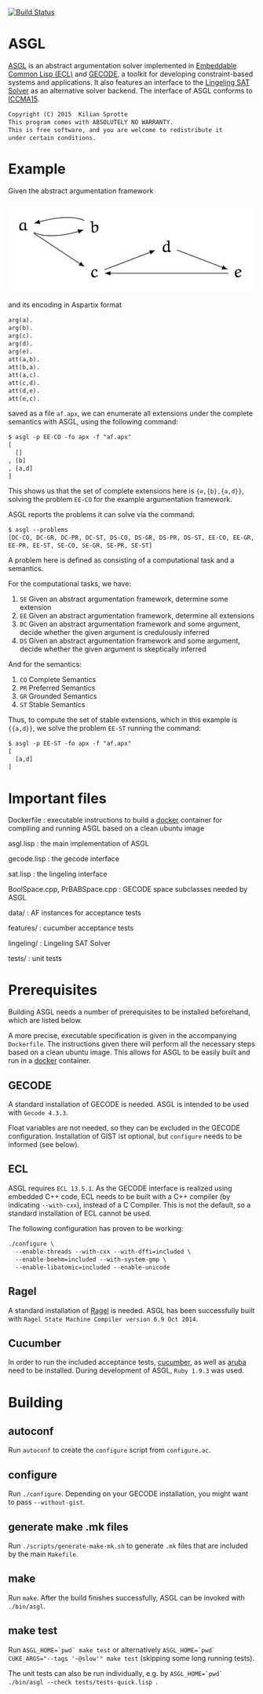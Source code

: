 [![Build Status](https://travis-ci.org/kisp/asgl.svg?branch=master)](https://travis-ci.org/kisp/asgl)

# ASGL

[ASGL](https://github.com/kisp/asgl#asgl) is an abstract argumentation
solver implemented in
[Embeddable Common Lisp (ECL)](http://cliki.net/ecl) and
[GECODE](http://www.gecode.org/), a toolkit for developing
constraint-based systems and applications. It also features an
interface to the [Lingeling SAT Solver](http://fmv.jku.at/lingeling/)
as an alternative solver backend.  The interface of ASGL conforms to
[ICCMA15](http://argumentationcompetition.org/2015/rules.html).

    Copyright (C) 2015  Kilian Sprotte
    This program comes with ABSOLUTELY NO WARRANTY.
    This is free software, and you are welcome to redistribute it
    under certain conditions.
    
# Example

Given the abstract argumentation framework

![Graph of example AF](af.png)

and its encoding in Aspartix format

```
arg(a).
arg(b).
arg(c).
arg(d).
arg(e).
att(a,b).
att(b,a).
att(a,c).
att(c,d).
att(d,e).
att(e,c).
```

saved as a file ```af.apx```, we can enumerate all extensions
under the complete semantics with ASGL, using the following command:

```
$ asgl -p EE-CO -fo apx -f "af.apx"
[
  []
, [b]
, [a,d]
]
```

This shows us that the set of complete extensions here is ```{∅,{b},{a,d}}```, solving
the problem ```EE-CO``` for the example argumentation framework.

ASGL reports the problems it can solve via the command:

```
$ asgl --problems
[DC-CO, DC-GR, DC-PR, DC-ST, DS-CO, DS-GR, DS-PR, DS-ST, EE-CO, EE-GR, EE-PR, EE-ST, SE-CO, SE-GR, SE-PR, SE-ST]
```

A problem here is defined as consisting of a computational task and a semantics.

For the computational tasks, we have:

1. ```SE``` Given an abstract argumentation framework, determine some extension
2. ```EE``` Given an abstract argumentation framework, determine all extensions
3. ```DC``` Given an abstract argumentation framework and some argument, decide whether the given argument is credulously inferred
4. ```DS``` Given an abstract argumentation framework and some argument, decide whether the given argument is skeptically inferred

And for the semantics:

1.    ```CO``` Complete Semantics
2.    ```PR``` Preferred Semantics
3.    ```GR``` Grounded Semantics
4.    ```ST``` Stable Semantics


Thus, to compute the set of stable extensions, which in this
example is ```{{a,d}}```, we solve the problem ```EE-ST``` running the command:

```
$ asgl -p EE-ST -fo apx -f "af.apx"
[
  [a,d]
]
```

# Important files

Dockerfile
: executable instructions to build a [docker](https://www.docker.com/)
container for compiling and running ASGL based on a clean ubuntu image

asgl.lisp
: the main implementation of ASGL

gecode.lisp
: the gecode interface

sat.lisp
: the lingeling interface

BoolSpace.cpp, PrBABSpace.cpp
: GECODE space subclasses needed by ASGL

data/
: AF instances for acceptance tests

features/
: cucumber acceptance tests

lingeling/
: Lingeling SAT Solver

tests/
: unit tests


# Prerequisites

Building ASGL needs a number of prerequisites to be installed
beforehand, which are listed below.

A more precise, executable specification is given in the accompanying
```Dockerfile```. The instructions given there will perform all the
necessary steps based on a clean ubuntu image. This allows for ASGL to
be easily built and run in a [docker](https://www.docker.com/)
container.

## GECODE

A standard installation of GECODE is needed. ASGL is intended to be
used with ```Gecode 4.3.3```.

Float variables are not needed, so they can be excluded in the GECODE
configuration. Installation of GIST ist optional, but ```configure``` needs
to be informed (see below).

## ECL

ASGL requires ```ECL 13.5.1```. As the GECODE interface is realized
using embedded C++ code, ECL needs to be built with a C++ compiler (by
indicating ```--with-cxx```), instead of a C Compiler. This is not the
default, so a standard installation of ECL cannot be used.

The following configuration has proven to be working:
```
./configure \
  --enable-threads --with-cxx --with-dffi=included \
  --enable-boehm=included --with-system-gmp \
  --enable-libatomic=included --enable-unicode
```

## Ragel

A standard installation of
[Ragel](https://en.wikipedia.org/wiki/Ragel) is needed. ASGL has been
successfully built with ```Ragel State Machine Compiler version 6.9
Oct 2014```.

## Cucumber

In order to run the included acceptance tests,
[cucumber](https://cucumber.io/), as well as
[aruba](https://github.com/cucumber/aruba) need to be
installed. During development of ASGL, ```Ruby 1.9.3``` was used.

# Building

## autoconf

Run `autoconf` to create the `configure` script from `configure.ac`.

## configure

Run `./configure`. Depending on your GECODE installation, you might want to pass `--without-gist`.

## generate make .mk files

Run `./scripts/generate-make-mk.sh` to generate ```.mk``` files that
are included by the main ```Makefile```.

## make

Run `make`. After the build finishes successfully, ASGL can be invoked
with ```./bin/asgl```.

## make test

Run ```ASGL_HOME=`pwd` make test``` or alternatively
```ASGL_HOME=`pwd` CUKE_ARGS="--tags '~@slow'" make test``` (skipping
some long running tests).

The unit tests can also be run individually, e.g. by
```ASGL_HOME=`pwd` ./bin/asgl --check tests/tests-quick.lisp ```.
